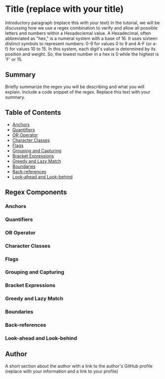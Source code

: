 # Title (replace with your title)

Introductory paragraph (replace this with your text)
In the tutorial, we will be discussing how we use a regex combination to verify and allow all possible letters and numbers within a Hexadeciemal value. A Hexadecimal, often abbreviated as "hex," is a numeral system with a base of 16. It uses sixteen distinct symbols to represent numbers: 0-9 for values 0 to 9 and A-F (or a-f) for values 10 to 15. In this system, each digit's value is determined by its position and weight. So, the lowest number in a hex is 0 while the highest is 'F' or 15.

## Summary

Briefly summarize the regex you will be describing and what you will explain. Include a code snippet of the regex. Replace this text with your summary.

## Table of Contents

- [Anchors](#anchors)
- [Quantifiers](#quantifiers)
- [OR Operator](#or-operator)
- [Character Classes](#character-classes)
- [Flags](#flags)
- [Grouping and Capturing](#grouping-and-capturing)
- [Bracket Expressions](#bracket-expressions)
- [Greedy and Lazy Match](#greedy-and-lazy-match)
- [Boundaries](#boundaries)
- [Back-references](#back-references)
- [Look-ahead and Look-behind](#look-ahead-and-look-behind)

## Regex Components

### Anchors

### Quantifiers

### OR Operator

### Character Classes

### Flags

### Grouping and Capturing

### Bracket Expressions

### Greedy and Lazy Match

### Boundaries

### Back-references

### Look-ahead and Look-behind

## Author

A short section about the author with a link to the author's GitHub profile (replace with your information and a link to your profile)
